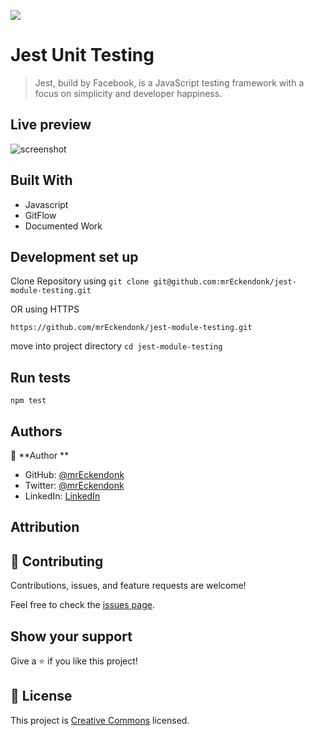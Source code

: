 ![](https://img.shields.io/badge/Microverse-blueviolet)

# Jest Unit Testing

> Jest, build by Facebook, is a JavaScript testing framework with a focus on simplicity and developer happiness.

## Live preview

![screenshot](./jest.png)

## Built With

- Javascript
- GitFlow
- Documented Work

## Development set up

Clone Repository using
`git clone git@github.com:mrEckendonk/jest-module-testing.git`

OR using HTTPS

`https://github.com/mrEckendonk/jest-module-testing.git`

move into project directory
`cd jest-module-testing`

## Run tests

`npm test`

## Authors

👤 **Author **

- GitHub: [@mrEckendonk](https://github.com/mrEckendonk)
- Twitter: [@mrEckendonk](https://twitter.com/mrEckendonk)
- LinkedIn: [LinkedIn](https://www.linkedin.com/in/mike-van-eckendonk/)

## Attribution

## 🤝 Contributing

Contributions, issues, and feature requests are welcome!

Feel free to check the [issues page](https://github.com/mrEckendonk/jest-module-testing/issues).

## Show your support

Give a ⭐️ if you like this project!

## 📝 License

This project is [Creative Commons](https://creativecommons.org/licenses/by-nc/4.0/legalcode) licensed.
